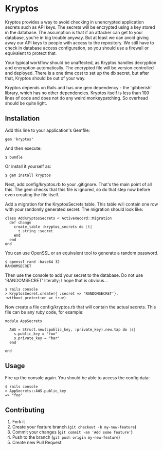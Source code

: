 # Kryptos

Kryptos provides a way to avoid checking in unencrypted application secrets such as API keys.  The secrets will be encrypted using a key stored in the database.  The assumption is that if an attacker can get to your database, you're in big trouble anyway.  But at least we can avoid giving away our API keys to people with access to the repository.  We still have to check in database access configuration, so you should use a firewall or equivalent to protect that.

Your typical workflow should be unaffected, as Kryptos handles decryption and encryption automatically.  The encrypted file will be version controlled and deployed.  There is a one time cost to set up the db secret, but after that, Kryptos should be out of your way.

Kryptos depends on Rails and has one gem dependency - the 'gibberish' library, which has no other dependencies. Kryptos itself is less than 100 lines of code and does not do any weird
monkeypatching.  So overhead should be quite light.


## Installation

Add this line to your application's Gemfile:

    gem 'kryptos'

And then execute:

    $ bundle

Or install it yourself as:

    $ gem install kryptos


Next, add config/kryptos.rb to your .gitignore.  That's the main point of all this.  The gem checks that this file is ignored, so do that step now before even creating the file itself.

Add a migration for the KryptosSecrets table.  This table will contain one row with your randomly generated secret.  The migration should look like:

    class AddKryptosSecrets < ActiveRecord::Migration
      def change
        create_table :kryptos_secrets do |t|
          t.string :secret
        end
      end
    end

You can use OpenSSL or an equivalent tool to generate a random password.

    $ openssl rand -base64 32
    RANDOMSECRET

Then use the console to add your secret to the database.  Do not use 'RANDOMSECRET' literally; I hope that is obvious...

    $ rails console
    > KryptosSecret.create({ :secret => 'RANDOMSECRET'}, :without_protection => true)

Now create a file config/kryptos.rb that will contain the actual secrets.  This file can be any ruby code, for example:

    module AppSecrets
  
      AWS = Struct.new(:public_key, :private_key).new.tap do |s|
        s.public_key = "foo"
        s.private_key = "bar"
      end

    end

## Usage

Fire up the console again.  You should be able to access the config data:

    $ rails console
    > AppSecrets::AWS.public_key
    => "foo"


## Contributing

1. Fork it
2. Create your feature branch (`git checkout -b my-new-feature`)
3. Commit your changes (`git commit -am 'Add some feature'`)
4. Push to the branch (`git push origin my-new-feature`)
5. Create new Pull Request

